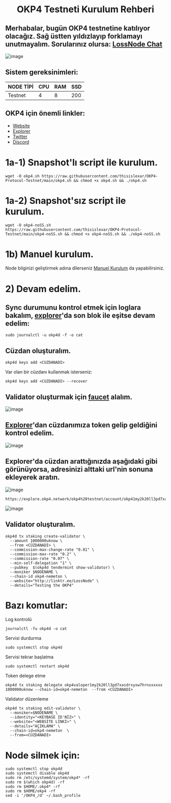 <h1 align="center">OKP4 Testneti Kurulum Rehberi

## Merhabalar, bugün OKP4 testnetine katılıyor olacağız. Sağ üstten yıldızlayıp forklamayı unutmayalım. Sorularınız olursa: [LossNode Chat](https://t.me/LossNode)

![image](https://user-images.githubusercontent.com/101462877/196537883-d142a287-c206-46d3-8ffa-8fb766414ddb.png)

## Sistem gereksinimleri:
NODE TİPİ | CPU     | RAM      | SSD     |
| ------------- | ------------- | ------------- | -------- |
| Testnet | 4          | 8         | 200  |

## OKP4 için önemli linkler:
- [Website](https://okp4.network/)
- [Explorer](https://explore.okp4.network/okp4%20testnet/)
- [Twitter](https://twitter.com/OKP4_Protocol/)
- [Discord](https://discord.gg/wPtHgWeRUv)

# 1a-1) Snapshot'lı script ile kurulum.

```
wget -O okp4.sh https://raw.githubusercontent.com/thisislexar/OKP4-Protocol-Testnet/main/okp4.sh && chmod +x okp4.sh && ./okp4.sh
```

# 1a-2) Snapshot'sız script ile kurulum.

```
wget -O okp4-noSS.sh https://raw.githubusercontent.com/thisislexar/OKP4-Protocol-Testnet/main/okp4-noSS.sh && chmod +x okp4-noSS.sh && ./okp4-noSS.sh
```

# 1b) Manuel kurulum.

Node bilginizi geliştirmek adına dilerseniz [Manuel Kurulum](https://github.com/thisislexar/OKP4-Protocol-Testnet/blob/main/okp4_manual.md) da yapabilirsiniz.


# 2) Devam edelim. 

## Sync durumunu kontrol etmek için loglara bakalım, [explorer](https://explore.okp4.network/okp4%20testnet/)'da son blok ile eşitse devam edelim:

```
sudo journalctl -u okp4d -f -o cat
``` 

## Cüzdan oluşturalım.
```
okp4d keys add <CÜZDANADI>
``` 
Var olan bir cüzdanı kullanmak isterseniz:

```
okp4d keys add <CÜZDANADI> --recover
``` 

## Validator oluşturmak için [faucet](https://faucet.okp4.network/) alalım.

![image](https://user-images.githubusercontent.com/101462877/196545209-a66c229d-c28e-46c6-8184-c7786bc8432e.png)


## [Explorer](https://explore.okp4.network/okp4%20testnet/)'dan cüzdanımıza token gelip geldiğini kontrol edelim.

![image](https://user-images.githubusercontent.com/101462877/196545734-076fd76e-5cb3-4fc9-8799-488e7cf1999e.png)

## Explorer'da cüzdan arattığınızda  aşağıdaki gibi görünüyorsa, adresinizi alttaki url'nin sonuna ekleyerek aratın.


![image](https://user-images.githubusercontent.com/101462877/196958202-44c9f352-ab5f-444f-acdd-7af5dcb8c382.png)

```
https://explore.okp4.network/okp4%20testnet/account/okp41my2k20ll3pd7xasdrxyxxxxxxxxxx
```

![image](https://user-images.githubusercontent.com/101462877/196958431-092fa974-78a1-4ca9-8b3f-258cc9719588.png)



## Validator oluşturalım.


```
okp4d tx staking create-validator \
  --amount 1000000uknow \
  --from <CÜZDANADI> \
  --commission-max-change-rate "0.01" \
  --commission-max-rate "0.2" \
  --commission-rate "0.07" \
  --min-self-delegation "1" \
  --pubkey  $(okp4d tendermint show-validator) \
  --moniker $NODENAME \
  --chain-id okp4-nemeton \
  --website="http://linktr.ee/LossNode" \
  --details="Testing the OKP4"
```


# Bazı komutlar:

Log kontrolü

```
journalctl -fu okp4d -o cat
```


Servisi durdurma

```
sudo systemctl stop okp4d
```

Servisi tekrar başlatma

```
sudo systemctl restart okp4d
```

Token delege etme

```
okp4d tx staking delegate okp4valoper1my2k20ll3pd7xasdrxyxw7hrnxxxxxx 1000000uknow --chain-id=okp4-nemeton  --from <CÜZDANADI>
```

Validator düzenleme

```
okp4d tx staking edit-validator \
  --moniker=$NODENAME \
  --identity="<KEYBASE ID'NİZ>" \
  --website="<WEBSİTE LİNKİ>" \
  --details="AÇIKLAMA" \
  --chain-id=okp4-nemeton  \
  --from=<CÜZDANADI>
``` 


# Node silmek için:

```
sudo systemctl stop okp4d
sudo systemctl disable okp4d
sudo rm /etc/systemd/system/okp4* -rf
sudo rm $(which okp4d) -rf
sudo rm $HOME/.okp4* -rf
sudo rm $HOME/okp4 -rf
sed -i '/OKP4_/d' ~/.bash_profile
``` 
